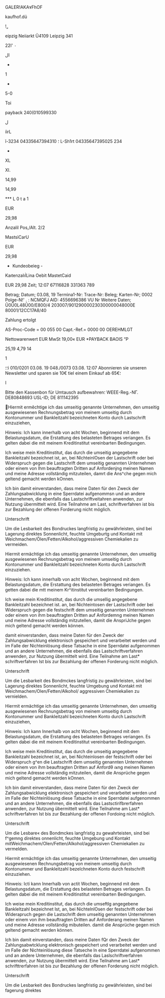 GALER!AKA٧FhOF

kaufhof.dü

!„

eipzig
Neiiarkt
Ũ4109  Leipzig
341

22٠
'ا

 ال

-

1

 -

5-0

Toi

payback  240(010599330

ل

iìrL

ĩ-3؛
04335647394310 234
L-Sh1rt
04335647395025 234

-

XL

XI.

14,99

14,99

***  L  0  t  a  1

EUR

29,98

Anzalil  Pos,/Alt.  2/2

MastsìCarU

EUR

29,98

-  Kundeobeìeg  -

KaıtenzalıİLina
Oebit  MastetCaid

EUR  29,98
Zeit;  12:07
67116828
331363
789

Betrag;
Datum;  03.08, 19
Termìna1-Nr:
Trace-Nr:
Beleg;
Karten-Nr;
0002
Polge-N!' .
:
NCMQFJ
AID:
4556696386
VU Nr
Weitere  Daten;  Û0Û0L48Û00/E800/4
203007/901290000230300000048000Ε
80001/12CC17A8/40

Zahlung  ertolgt

AS-Proc-Code  =  00  055  00
Capt.-Ref.=  0000
00  OEREHMLGT

Nettowarenwert  EUR
MwSt
19,00«  EUR
*PAYBACK  BAOIS  “P

25,19
4,79
14

1

؛؛i
010/0201  03.08. 19  048./0073  03.08.  12:07
Abonnieren  sie  unseren  Newsletter  und
sparen  sie  10€  tiel  einem  Einkauf  ab  65€؛

ا

Bitte  den  Kassenbon  für
Umtausch  aufbewahren؛
WEEE-Reg.-ΝΓ.  DE80848693
USL-ID;  DE  811142395

Hiermit erměchtige  ich  das  umseitig  genannte  Unternehmen,  den  umseitig  ausgewiesenen
Rechnungsbetrag von meinem umseitig durch Kontonummer und Bankleitzahl bezeichneten Konto
durch  Lastschrift einzuziehen,

Hinweis: Ich kann innerhalb von acht Wochen, beginnend mit dem Belastungsdatum, die Erstattung
des  belasteten  Betrages  veriangen.  Es  gelten  dabei  die  mit  meinem  Kreditinstitut  vereinbarten
Bedingungen.

Ich  weise mein  Kreditinstitut, das durch  die  umseitig angegebene  Bankleitzahl bezeichnet ist, an,
bei  NlchteinlOsen  der  Lastschrift  oder  bei  Widerspruch  gegen  die  Lastschrift  dem  umseitig
genannten Unternehmen oder einem von Ihm beauftragten Dritten auf Anfordenjng meinen Namen
und  meine  Adresse  vollständig  mitzuteilen,  damrt  die  Ans^che  gegen  mich  geltend  gemacht
werden  kOnnen.

Ich  bin  damit  einverstanden,  dass  meine  Daten  für  den  Zweck  der  Zahlungsabwicklung
in  eine  Sperrdatei  aufgenommsn  und  an  andere  Unternehmen,  die  ebenfalls  das
Lastschrlftveitahren  anwenden,  zur  Nutzung  übermittelt  wird.  Eine  Teilnahme  am  Last,
schriftverfahren ist bis zur Bezahlung der offenen Forderung nicht möglich.

Unterschrift

Um  die  Lesbarkeit  des  Bondruckes  langfristig  zu  gewährleisten,  sind  bei  Lagerung  direktes
Sonnenlicht, feuchte Umgeburtg und Kontakt mit Weichmachem/Ölen/Fetten/AIkohol/aggressiven
Chemiekalien zu  vermeiden.

Hiermit  ermächtige  ich  das  umseitig  genannte  Unternehmen,  den  umseitig  ausgewiesenen
Rechnungsbetrag von meinem umseitig durch Kontonummer und Bankleitzahl bezeichneten Konto
durch  Lastschrift  einzuziehen.

Hinweis: Ich kann innerhalb von acht Wochen, beginnend mit dem Belastungsdatum, die Erstattung
des  belasteten  Betrages  veriangen.  Es  getten  dabei  die  mtt  meinem  Kr^itinstitut  vereinbarten
Bedingungen.

Ich  weise  mein  Kreditinstitut,  das  durch  die umsellig angegebene  Bankleitzahl  bezeichnet  ist.  an,
bei  Nichteintosen  der  Lastschrift  oder  bei  Widerspruch  gegen  die  festschrift  dem  umseitig
genannten  Unternehmen oder einem von ihm beauftragten Dritten auf Anfordemng meinen  Namen
und  meine  Adresse  vollständig  mitzutellen,  damit  die  AnspriJche  gegen  mich  geltend  gemacht
werden  können.

damit  einverstanden,  dass  meine  Daten  für  den  Zweck  der  Zahlungsabwicklung
elektronisch gespeichert und verarbeitet werden und im Falle der Nichteinlösung diese Tatsache
in  eine  Sperrdatei  aufgenommen  und  an  andere  Unternehmen,  die  ebenfalls  das
Lastschriftverfahren  anwenden,  zur  Nutzung  übermittelt  wird.  Eine  Teilnahme  am  Last*
schriftverfahren Ist bis zur Bezahlung der offenen Forderung  nicht möglich.

Unterschrift

Um  die  Lesbarkeit  des  Bondmckes  langfristig  zu  gewährleisten,  sind  bei  Lagerung  direktes
Sonnenlicht, feuchte Umgebung und Kontakt mit Weichmachem/Olen/Fetten/Alkohol/ aggressiven
Chemiekalien zu  vernielden.

Hiermit  ermächtige  ich  das  umseitig  genannte  Unternehmen,  den  umseitig  ausgewiesenen
Rechnungsbetrag von meinem umseitig durch Kontonummer und Bankleitzahl bezeichneten Konto
durch Lastschrift einzuziehen,

Hinweis: Ich kann Innerhalb von acht Wochen, beginnend mit dem Belastungsdatum, die Erstattung
des  belasteten  Betrages  veriangen.  Es  gelten  dabei  die  mit  meinem  Kreditinstitut  vereinbarten
Bedingungen.

Ich  weise  mein  Kreditinstitut,  das  durch die  umseitig  angegebene  Bankleitzahl  bezeichnet  ist,  an,
bei  Nichteinlosen  der  festschrift  oder  bei  Widerspruch  g^en  die  Lastschrift  dem  umseitig
genannten  Unternehmen oder einem von ihm beauftragten Dritten auf Anfordθ
ณng  meinen Namen
und meine Adresse vollständig mitzuteilen, damit die Ansprüche gegen mich geltend gemacht
werden kOnnen.

Ich  bin damit einverstanden, dass meine Daten für den Zweck der Zahlungsabwicklung
elektronisch gespeichert und verarbeitet werden und im Falle der Nichteinlösung diese Tatsache
in  eine Sperrdatei aufgenommen und  an andere Unternehmen, die  ebenfalls das
Lastsctirifbrerfahren  anwenden, zur Nutzung übermittelt wird. Eine Teilnahme am Last*
schriftverfahren Ist bis zur Bezahlung der offenen Fordoing nicht möglich.

Unterschrift

Um die Lesbare« des Bondmckes langfristig zu gewahrteisten, sind  bei f^gemng direktes
onnenlicht, feuchte Umgebung und Kontakt mitWeichmachem/Olen/Fetten/AIkohol/aggressiven
Chemiekalien zu vermelden.

Hiermit ermächtige ich  das umseitig genannte Unternehmen, den umseitig ausgewiesenen
Rechnungsbetrag von meinem umseitig durch Kontonummer und Bankleitzahl bezelchneten Konto
durch festschrift einzuziehen.

Hinweis: Icti kann Innerhalb von actit Wochen, beginnend mit dem Belastungsdatum, die Erstattung
des belasteten Betrages verlangen. Es gelten dabei die mit meinem Kreditinstitut vereinbarten
Bedingungen.

Ich weise mein Kreditinstitut, das durch die umseftlg angegebene Bankleltzahl bezeichnet Ist, an,
bei  NichtelnlOsen der festschrift oder bei  Widerapruch gegen die Lastschrift dem umseitig
genannten Unternehmen oder einem von ihm beauftragten Dritten auf Anforderang meinen Namen
und meine Adresse vollständig mibuteilen. damit die Ansprüche gegen mich geltend gemacht
werden können.

Ich  bin damit einverstanden, dass meine Daten fQr den Zweck der Zahlungsabwtcklung
elektronisch gespeichert und verarbeitet werden und im Falle der Nichteinlösung diese Tatseche
ln  eine Sperrdatei aufgenommen und  an andere Unternehmen, die  ebenfalls  das
Laslschriftverfahren anwenden, zur Nutzung übermittelt wird. Eine Teilnahme am Last*
schrifttrerfahren ist bis zur Bezahlung der offenen Forderung nicht möglich.

Unterschrift

Um die Lesbarkeit des Bondruckes langfristig zu gewährleisten, sind  bei fagerung direktes

